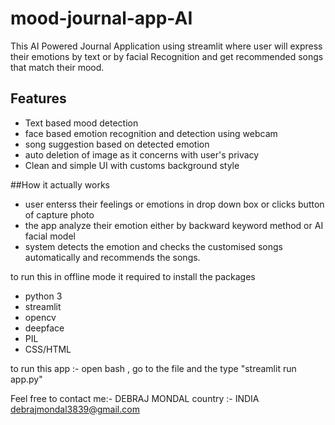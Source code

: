 # mood-journal-app-AI
This AI Powered Journal Application using streamlit where user will express their emotions by text or by facial Recognition and get recommended songs that match their mood.
## Features
- Text based mood detection
- face based emotion recognition and detection using webcam
- song suggestion based on detected emotion
- auto deletion of image as it concerns with user's privacy
- Clean and simple UI with customs background style

##How it actually works
- user enterss their feelings or emotions in drop down box or clicks button of capture photo
- the app analyze their emotion either by backward keyword method or AI facial model
- system detects the emotion and checks the customised songs automatically and recommends the songs.

to run this in offline mode it required to install the packages
- python 3
- streamlit
- opencv
- deepface
- PIL
- CSS/HTML

to run this app :- open bash , go to the file and the type "streamlit run app.py"

Feel free to contact me:-
DEBRAJ MONDAL
country :- INDIA
debrajmondal3839@gmail.com

